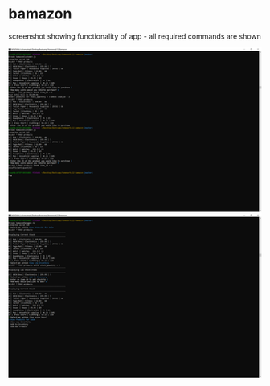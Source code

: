 # bamazon

screenshot showing functionality of app - all required commands are shown

![Screenshot](assets/screenshots/screenshot1.png?raw=true "Screenshot")
![Screenshot](assets/screenshots/screenshot2.png?raw=true "Screenshot")

